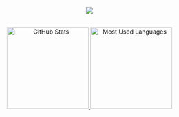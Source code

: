 <p align="center">
    <img src ="https://readme-typing-svg.herokuapp.com?font=Fira+Code&pause=1000&color=FE428E&size=35&vCenter=truewidth=1000&lines=Hello,+I+am+noaqq!"/>
  </p>
  <div align="center">
    <br>
    <a href="#">
      <img height="190rem" alt="GitHub Stats" src="https://github-readme-stats.vercel.app/api?username=noaqq&show_icons=true&theme=radical&bg_color=0d1117&border_radius=15&border_color=0d1117&count_private=true"/>
    </a>
    <a href="#">
      <img height="190rem" alt="Most Used Languages" src="https://github-readme-stats.vercel.app/api/top-langs/?username=noaqq&langs_count=5&layout=compact&theme=radical&bg_color=0d1117&border_radius=15&border_color=0d1117"/>
    </a>
  </div> 
</div>



